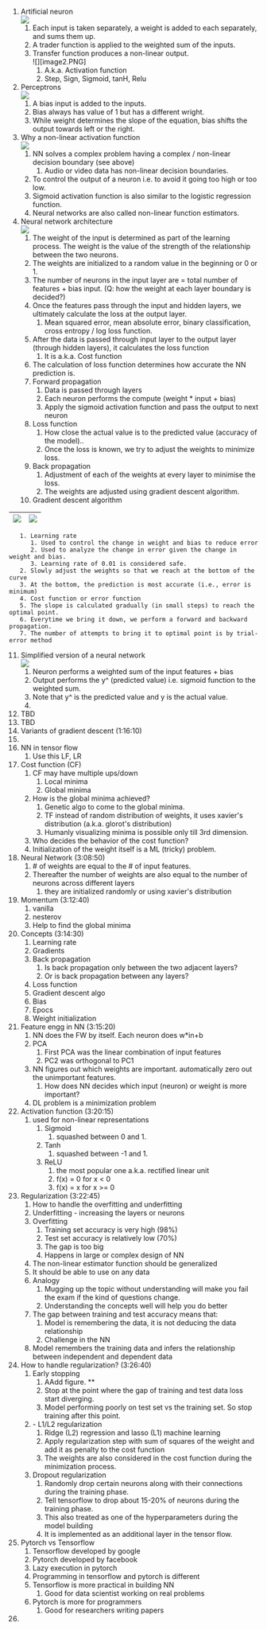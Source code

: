 1. Artificial neuron  
   ![](image1.PNG)
   1. Each input is taken separately, a weight is added to each separately, and sums them up.   
   2. A trader function is applied to the weighted sum of the inputs.   
   3. Transfer function produces a non-linear output.   
      ![][image2.PNG]  
      1. A.k.a. Activation function   
      2. Step, Sign, Sigmoid, tanH, Relu   
2. Perceptrons   
   ![](image3.PNG)
   1. A bias input is added to the inputs.   
   2. Bias always has value of 1 but has a different wright.   
   3. While weight determines the slope of the equation, bias shifts the output towards left or the right.   
3. Why a non-linear activation function   
   ![](image4.PNG)  
   1. NN solves a complex problem having a complex / non-linear decision boundary (see above)  
      1. Audio or video data has non-linear decision boundaries.   
   2. To control the output of a neuron i.e. to avoid it going too high or too low.   
   3. Sigmoid activation function is also similar to the logistic regression function.   
   4. Neural networks are also called non-linear function estimators.   
4. Neural network architecture  
   ![](image5.PNG) 
   1. The weight of the input is determined as part of the learning process. The weight is the value of the strength of the relationship between the two neurons.   
   2. The weights are initialized to a random value in the beginning or 0 or 1\.   
   3. The number of neurons in the input layer are \= total number of features \+ bias input. (Q: how the weight at each layer boundary is decided?)  
   4. Once the features pass through the input and hidden layers, we ultimately calculate the loss at the output layer.  
      1. Mean squared error, mean absolute error, binary classification, cross entropy / log loss function.   
   5. After the data is passed through input layer to the output layer (through hidden layers), it calculates the loss function   
      1. It is a.k.a. Cost function  
   6. The calculation of loss function determines how accurate the NN prediction is.   
   7. Forward propagation  
      1. Data is passed through layers  
      2. Each neuron performs the compute (weight \* input \+ bias)  
      3. Apply the sigmoid activation function and pass the output to next neuron  
   8. Loss function  
      1. How close the actual value is to the predicted value (accuracy of the model)..   
      2. Once the loss is known, we try to adjust the weights to minimize loss.   
   9. Back propagation   
      1. Adjustment of each of the weights at every layer to minimise the loss.   
      2. The weights are adjusted using gradient descent algorithm.   
   10. Gradient descent algorithm

| ![](image6.PNG) | ![](image7.PNG) |
| :---- | :---- |

       1. Learning rate  
          1. Used to control the change in weight and bias to reduce error  
          2. Used to analyze the change in error given the change in weight and bias.  
          3. Learning rate of 0.01 is considered safe.   
       2. Slowly adjust the weights so that we reach at the bottom of the curve  
       3. At the bottom, the prediction is most accurate (i.e., error is minimum)  
       4. Cost function or error function   
       5. The slope is calculated gradually (in small steps) to reach the optimal point.   
       6. Everytime we bring it down, we perform a forward and backward propagation.   
       7. The number of attempts to bring it to optimal point is by trial-error method   
   11. Simplified version of a neural network   
       ![](image8.PNG)
       1. Neuron performs a weighted sum of the input features \+ bias   
       2. Output performs the y^ (predicted value) i.e. sigmoid function to the weighted sum.  
       3. Note that y^ is the predicted value and y is the actual value.  
       4.   
5. TBD  
6. TBD  
7. Variants of gradient descent (1:16:10)  
8.   
9. NN in tensor flow  
   1. Use this LF, LR  
10. Cost function (CF)  
    1. CF may have multiple ups/down  
       1. Local minima  
       2. Global minima   
    2. How is the global minima achieved?  
       1. Genetic algo to come to the global minima.   
       2. TF instead of random distribution of weights, it uses xavier's distribution (a.k.a. glorot's distribution)   
       3. Humanly visualizing minima is possible only till 3rd dimension.   
    3. Who decides the behavior of the cost function?   
    4. Initialization of the weight itself is a ML (tricky) problem.   
11. Neural Network (3:08:50)  
    1. \# of weights are equal to the \# of input features.   
    2. Thereafter the number of weights are also equal to the number of neurons across different layers  
       1. they are initialized randomly or using xavier's distribution  
12. Momentum (3:12:40)  
    1. vanilla   
    2. nesterov   
    3. Help to find the global minima  
13. Concepts (3:14:30)  
    1. Learning rate  
    2. Gradients  
    3. Back propagation  
       1. Is back propagation only between the two adjacent layers?   
       2. Or is back propagation between any layers?   
    4. Loss function  
    5. Gradient descent algo  
    6. Bias   
    7. Epocs  
    8. Weight initialization   
14. Feature engg in NN (3:15:20)  
    1. NN does the FW by itself. Each neuron does w\*in+b  
    2. PCA   
       1. First PCA was the linear combination of input features  
       2. PC2 was orthogonal to PC1  
    3. NN figures out which weights are important. automatically zero out the unimportant features.  
       1. How does NN decides which input (neuron) or weight is more important?   
    4. DL problem is a minimization problem   
15. Activation function (3:20:15)  
    1. used for non-linear representations  
       1. Sigmoid  
          1. squashed between 0 and 1\.   
       2. Tanh  
          1. squashed between \-1 and 1\.   
       3. ReLU  
          1. the most popular one a.k.a. rectified linear unit  
          2. f(x) \= 0 for x \< 0  
          3. f(x) \= x for x \>= 0  
16. Regularization (3:22:45)  
    1. How to handle the overfitting and underfitting  
    2. Underfitting \- increasing the layers or neurons   
    3. Overfitting  
       1. Training set accuracy is very high (98%)  
       2. Test set accuracy is relatively low (70%)  
       3. The gap is too big   
       4. Happens in large or complex design of NN  
    4. The non-linear estimator function should be generalized  
    5. It should be able to use on any data   
    6. Analogy   
       1. Mugging up the topic without understanding will make you fail the exam if the kind of questions change.   
       2. Understanding the concepts well will help you do better  
    7. The gap between training and test accuracy means that:  
       1. Model is remembering the data, it is not deducing the data relationship  
       2. Challenge in the NN  
    8. Model remembers the training data and infers the relationship between independent and dependent data   
17. How to handle regularization? (3:26:40)  
    1. Early stopping   
       1. AAdd figure. \*\*  
       2. Stop at the point where the gap of training and test data loss start diverging.   
       3. Model performing poorly on test set vs the training set. So stop training after this point.   
    2. \- L1/L2 regularization   
       1. Ridge (L2) regression and lasso (L1) machine learning   
       2. Apply regularization step with sum of squares of the weight and add it as penalty to the cost function  
       3. The weights are also considered in the cost function during the minimization process.   
    3. Dropout regularization   
       1. Randomly drop certain neurons along with their connections during the training phase.   
       2. Tell tensorflow to drop about 15-20% of neurons during the training phase.  
       3. This also treated as one of the hyperparameters during the model building  
       4. It is implemented as an additional layer in the tensor flow.  
18. Pytorch vs Tensorflow  
    1. Tensorflow developed by google   
    2. Pytorch developed by facebook   
    3. Lazy execution in pytorch  
    4. Programming in tensorflow and pytorch is different  
    5. Tensorflow is more practical in building NN  
       1. Good for data scientist working on real problems  
    6. Pytorch is more for programmers   
       1. Good for researchers writing papers  
19.   
